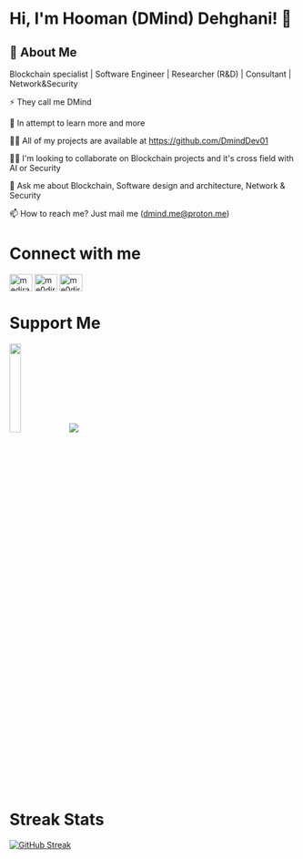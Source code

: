 
# Hi, I'm Hooman (DMind) Dehghani! 👋



## 🚀 About Me
Blockchain specialist | Software Engineer | Researcher (R&D) | Consultant | Network&Security



⚡️ They call me DMind

🌱 In attempt to learn more and more

👨‍💻 All of my projects are available at https://github.com/DmindDev01

👯‍♀️ I'm looking to collaborate on Blockchain projects and it's cross field with AI or Security

💬 Ask me about Blockchain, Software design and architecture, Network & Security

📫 How to reach me? Just mail me (dmind.me@proton.me)

# Connect with me
<html>
  <head></head>
  <body>
   <p align="left" dir="auto">
    <a href="https://linkedin.com/in/dmind01" rel="nofollow"><img align="center" src="https://raw.githubusercontent.com/rahuldkjain/github-profile-readme-generator/master/src/images/icons/Social/linked-in-alt.svg" alt="medira" height="30" width="40" style="max-width: 100%;"></a>
    <a href="https://instagram.com/hooman.dehghani" rel="nofollow"><img align="center" src="https://raw.githubusercontent.com/rahuldkjain/github-profile-readme-generator/master/src/images/icons/Social/instagram.svg" alt="me0dira" height="30" width="40" style="max-width: 100%;"></a>
    <a href="https://twitter.com/DmindDev01" rel="nofollow"><img align="center" src="https://raw.githubusercontent.com/rahuldkjain/github-profile-readme-generator/master/src/images/icons/Social/twitter.svg" alt="me0dira" height="30" width="40" style="max-width: 100%;"></a>
    </p>
  </body>
</html>


# Support Me
<html>
  <head></head>
  <body>
    <a href="https://www.coffeebede.com/dmind01"><img class="img-fluid" style="width:20%" src="https://coffeebede.ir/DashboardTemplateV2/app-assets/images/banner/default-yellow.svg" /></a>
    <a href="https://www.buymeacoffee.com/dminddev01v"><img src="https://img.buymeacoffee.com/button-api/?text=Buy me a coffee&emoji=&slug=dminddev01v&button_colour=FFDD00&font_colour=000000&font_family=Cookie&outline_colour=000000&coffee_colour=ffffff" /></a>
  </body>
<html>
    
 
 # Streak Stats
  
[![GitHub Streak](https://github-readme-streak-stats.herokuapp.com?user=DmindDev01&theme=dark)](https://git.io/streak-stats)
